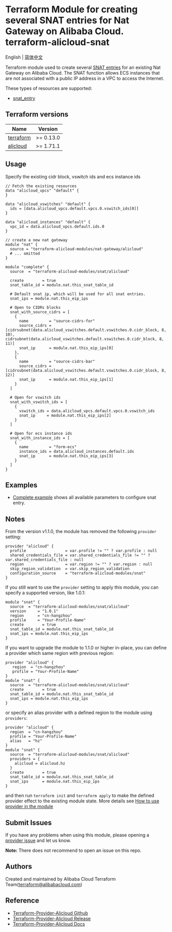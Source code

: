 Terraform Module for creating several SNAT entries for Nat Gateway on  Alibaba Cloud.    
terraform-alicloud-snat
===========================

English | [简体中文](https://github.com/terraform-alicloud-modules/terraform-alicloud-snat/blob/master/README-CN.md)

Terraform module used to create several [SNAT entries](https://www.alibabacloud.com/help/doc-detail/65183.htm) for an existing Nat Gateway on Alibaba Cloud. 
The SNAT function allows ECS instances that are not associated with a public IP address in a VPC to access the Internet.

These types of resources are supported:

* [snat_entry](https://www.terraform.io/docs/providers/alicloud/r/snat.html)

## Terraform versions

| Name | Version |
|------|---------|
| <a name="requirement_terraform"></a> [terraform](#requirement\_terraform) | >= 0.13.0 |
| <a name="requirement_alicloud"></a> [alicloud](#requirement\_alicloud) | >= 1.71.1|

## Usage

Specify the existing cidr block, vswitch ids and ecs instance ids

```hcl
// Fetch the existing resources
data "alicloud_vpcs" "default" {
}

data "alicloud_vswitches" "default" {
  ids = [data.alicloud_vpcs.default.vpcs.0.vswitch_ids[0]]
}

data "alicloud_instances" "default" {
  vpc_id = data.alicloud_vpcs.default.ids.0
}

// create a new nat gateway
module "nat" {
  source = "terraform-alicloud-modules/nat-gateway/alicloud"
  # ... omitted
}

module "complete" {
  source  = "terraform-alicloud-modules/snat/alicloud"

  create        = true
  snat_table_id = module.nat.this_snat_table_id

  # Default snat ip, which will be used for all snat entries.
  snat_ips = module.nat.this_eip_ips

  # Open to CIDRs blocks
  snat_with_source_cidrs = [
    {
      name         = "source-cidrs-for"
      source_cidrs = [cidrsubnet(data.alicloud_vswitches.default.vswitches.0.cidr_block, 8, 10), cidrsubnet(data.alicloud_vswitches.default.vswitches.0.cidr_block, 8, 11)]
      snat_ip      = module.nat.this_eip_ips[0]
    },
    {
      name         = "source-cidrs-bar"
      source_cidrs = [cidrsubnet(data.alicloud_vswitches.default.vswitches.0.cidr_block, 8, 12)]
      snat_ip      = module.nat.this_eip_ips[1]
    }
  ]

  # Open for vswitch ids
  snat_with_vswitch_ids = [
    {
      vswitch_ids = data.alicloud_vpcs.default.vpcs.0.vswitch_ids
      snat_ip     = module.nat.this_eip_ips[2]
    }
  ]

  # Open for ecs instance ids
  snat_with_instance_ids = [
    {
      name         = "form-ecs"
      instance_ids = data.alicloud_instances.default.ids
      snat_ip      = module.nat.this_eip_ips[3]
    }
  ]
}
```


## Examples

* [Complete example](https://github.com/terraform-alicloud-modules/terraform-alicloud-snat/tree/master/examples/complete) shows all available parameters to configure snat entry.

## Notes
From the version v1.1.0, the module has removed the following `provider` setting:

```hcl
provider "alicloud" {
  profile                 = var.profile != "" ? var.profile : null
  shared_credentials_file = var.shared_credentials_file != "" ? var.shared_credentials_file : null
  region                  = var.region != "" ? var.region : null
  skip_region_validation  = var.skip_region_validation
  configuration_source    = "terraform-alicloud-modules/snat"
}
```

If you still want to use the `provider` setting to apply this module, you can specify a supported version, like 1.0.1:

```hcl
module "snat" {
  source  = "terraform-alicloud-modules/snat/alicloud"
  version     = "1.0.1"
  region      = "cn-hangzhou"
  profile     = "Your-Profile-Name"
  create        = true
  snat_table_id = module.nat.this_snat_table_id
  snat_ips = module.nat.this_eip_ips
}
```

If you want to upgrade the module to 1.1.0 or higher in-place, you can define a provider which same region with
previous region:

```hcl
provider "alicloud" {
   region  = "cn-hangzhou"
   profile = "Your-Profile-Name"
}
module "snat" {
  source  = "terraform-alicloud-modules/snat/alicloud"
  create        = true
  snat_table_id = module.nat.this_snat_table_id
  snat_ips = module.nat.this_eip_ips
}
```
or specify an alias provider with a defined region to the module using `providers`:

```hcl
provider "alicloud" {
  region  = "cn-hangzhou"
  profile = "Your-Profile-Name"
  alias   = "hz"
}
module "snat" {
  source  = "terraform-alicloud-modules/snat/alicloud"
  providers = {
    alicloud = alicloud.hz
  }
  create        = true
  snat_table_id = module.nat.this_snat_table_id
  snat_ips      = module.nat.this_eip_ips
}
```

and then run `terraform init` and `terraform apply` to make the defined provider effect to the existing module state.
More details see [How to use provider in the module](https://www.terraform.io/docs/language/modules/develop/providers.html#passing-providers-explicitly)

Submit Issues
-------------

If you have any problems when using this module, please opening a [provider issue](https://github.com/terraform-providers/terraform-provider-alicloud/issues/new) and let us know.

**Note:** There does not recommend to open an issue on this repo.

Authors
-------
Created and maintained by Alibaba Cloud Terraform Team(terraform@alibabacloud.com)

Reference
---------
* [Terraform-Provider-Alicloud Github](https://github.com/terraform-providers/terraform-provider-alicloud)
* [Terraform-Provider-Alicloud Release](https://releases.hashicorp.com/terraform-provider-alicloud/)
* [Terraform-Provider-Alicloud Docs](https://www.terraform.io/docs/providers/alicloud/index.html)